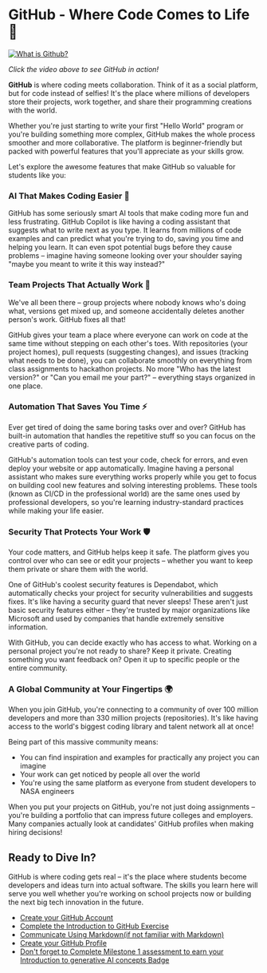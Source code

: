 <!-- 💡 Tip for viewing this file: To see this markdown file in a nicely formatted preview mode in VS Code, press Ctrl+Shift+V. You can also right-click on the file tab and select "Open Preview" or use the Command Palette (Ctrl+Shift+P) and search for "Markdown: Open Preview". -->

# GitHub - Where Code Comes to Life 🚀

[![What is Github?](https://img.youtube.com/vi/pBy1zgt0XPc/0.jpg)](https://www.youtube.com/watch?v=pBy1zgt0XPc)

*Click the video above to see GitHub in action!*

**GitHub** is where coding meets collaboration. Think of it as a social platform, but for code instead of selfies! It's the place where millions of developers store their projects, work together, and share their programming creations with the world.

Whether you're just starting to write your first "Hello World" program or you're building something more complex, GitHub makes the whole process smoother and more collaborative. The platform is beginner-friendly but packed with powerful features that you'll appreciate as your skills grow.

Let's explore the awesome features that make GitHub so valuable for students like you:

### AI That Makes Coding Easier 🤖

GitHub has some seriously smart AI tools that make coding more fun and less frustrating. GitHub Copilot is like having a coding assistant that suggests what to write next as you type. It learns from millions of code examples and can predict what you're trying to do, saving you time and helping you learn. It can even spot potential bugs before they cause problems – imagine having someone looking over your shoulder saying "maybe you meant to write it this way instead?"

### Team Projects That Actually Work 👥

We've all been there – group projects where nobody knows who's doing what, versions get mixed up, and someone accidentally deletes another person's work. GitHub fixes all that!

GitHub gives your team a place where everyone can work on code at the same time without stepping on each other's toes. With repositories (your project homes), pull requests (suggesting changes), and issues (tracking what needs to be done), you can collaborate smoothly on everything from class assignments to hackathon projects. No more "Who has the latest version?" or "Can you email me your part?" – everything stays organized in one place.

### Automation That Saves You Time ⚡

Ever get tired of doing the same boring tasks over and over? GitHub has built-in automation that handles the repetitive stuff so you can focus on the creative parts of coding.

GitHub's automation tools can test your code, check for errors, and even deploy your website or app automatically. Imagine having a personal assistant who makes sure everything works properly while you get to focus on building cool new features and solving interesting problems. These tools (known as CI/CD in the professional world) are the same ones used by professional developers, so you're learning industry-standard practices while making your life easier.

### Security That Protects Your Work 🛡️

Your code matters, and GitHub helps keep it safe. The platform gives you control over who can see or edit your projects – whether you want to keep them private or share them with the world.

One of GitHub's coolest security features is Dependabot, which automatically checks your project for security vulnerabilities and suggests fixes. It's like having a security guard that never sleeps! These aren't just basic security features either – they're trusted by major organizations like Microsoft and used by companies that handle extremely sensitive information.

With GitHub, you can decide exactly who has access to what. Working on a personal project you're not ready to share? Keep it private. Creating something you want feedback on? Open it up to specific people or the entire community.

### A Global Community at Your Fingertips 🌍

When you join GitHub, you're connecting to a community of over 100 million developers and more than 330 million projects (repositories). It's like having access to the world's biggest coding library and talent network all at once!

Being part of this massive community means:
- You can find inspiration and examples for practically any project you can imagine
- Your work can get noticed by people all over the world
- You're using the same platform as everyone from student developers to NASA engineers

When you put your projects on GitHub, you're not just doing assignments – you're building a portfolio that can impress future colleges and employers. Many companies actually look at candidates' GitHub profiles when making hiring decisions!

## Ready to Dive In?

GitHub is where coding gets real – it's the place where students become developers and ideas turn into actual software. The skills you learn here will serve you well whether you're working on school projects now or building the next big tech innovation in the future.

- [Create your GitHub Account](https://docs.github.com/en/get-started/start-your-journey/creating-an-account-on-github)
- [Complete the Introduction to GitHub Exercise](https://github.com/skills/introduction-to-github)
- [Communicate Using Markdown(if not familiar with Markdown)](https://github.com/skills/communicate-using-markdown)
- [Create your GitHub Profile](https://docs.github.com/en/get-started/start-your-journey/setting-up-your-profile)
- [Don't forget to Complete Milestone 1 assessment to earn your Introduction to generative AI concepts Badge](https://learn.microsoft.com/en-us/plans/4m55uxtr48171m?sharingId=F67AE3DA365A6582)
